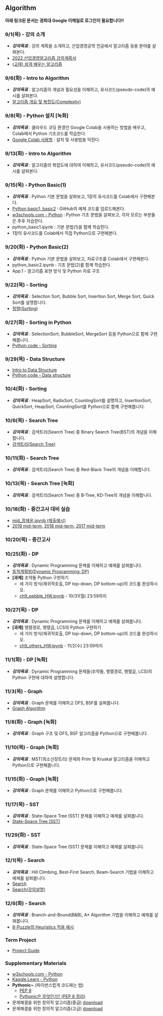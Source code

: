 ## Algorithm
**아래 링크된 문서는 경희대 Google 이메일로 로그인이 필요합니다!!**
### 9/1(목) - 강의 소개
* ___강의목표___ : 강의 계획을 소개하고, 산업경영공학 전공에서 알고리즘 응용 분야를 살펴본다.
* [2022 산업경영알고리즘 강의계획서](https://sugang.khu.ac.kr/core?attribute=lectPlan&p_year=2022&p_term=20&p_teach=027799&p_code=IE31800&p_subjt=IE318&lang=ko&loginYn=N)
* [(교재) 쉽게 배우는 알고리즘](https://www.kyobobook.co.kr/product/detailViewKor.laf?mallGb=KOR&ejkGb=KOR&barcode=9791156643753)

### 9/6(화) - Intro to Algorithm
* ___강의목표___ : 알고리즘의 개념과 필요성을 이해하고, 유사코드(pseudo-code)의 예시를 살펴본다.
* [알고리즘 개요 및 복잡도(Complexity)](https://drive.google.com/file/d/1CNd6V8yh2cn9Nf6_dz7pBR3usMwbMlAJ/view?usp=sharing)

### 9/8(목) - Python 설치 [녹화]
* ___강의목표___ : 클라우드 코딩 환경인 Google Colab을 사용하는 방법을 배우고, Colab에서 Python 기초코드를 학습한다.
* [Google Colab 사용법](https://docs.google.com/document/d/1dNI-H5wLt23CE1kA0C7XHus5Z04WcYLFdqRtiKh4sfQ/edit) : 설치 및 사용법을 익힌다.

### 9/13(화) - Intro to Algorithm
* ___강의목표___ : 알고리즘의 복잡도에 대하여 이해하고, 유사코드(pseudo-code)의 예시를 살펴본다.

### 9/15(목) - Python Basic(1)
* ___강의목표___ : Python 기본 문법을 살펴보고, 1장의 유사코드를 Colab에서 구현해본다.
* [Python basic1, basic2](https://github.com/jjyjung/python) : GitHub의 예제 코드를 업로드해본다.
* [w3schools.com - Python](https://www.w3schools.com/python/) : Python 기초 문법을 살펴보고, 각자 모르는 부분들은 추후 자습한다.
* python_basic1.ipynb : 기본 문법(1)을 함께 학습한다.
* 1장의 유사코드를 Colab에서 직접 Python으로 구현해본다.

### 9/20(화) - Python Basic(2)
* ___강의목표___ : Python 기본 문법을 살펴보고, 자료구조를 Colab에서 구현해본다.
* python_basic2.ipynb : 기초 문법(2)를 함께 학습한다. 
* App.1 - 알고리즘 표현 방식 및 Python 자료 구조

### 9/22(목) - Sorting
* ___강의목표___ : Selection Sort, Bubble Sort, Insertion Sort, Merge Sort, Quick Sort를 설명합니다.
* [정렬(Sorting)](https://drive.google.com/file/d/1NUUd3WZvNytGbxhUZYSEiQYqTGUkLlSV)

### 9/27(화) - Sorting in Python
* ___강의목표___ : SelectionSort, BubbleSort, MergeSort 등을 Python으로 함께 구현해봅니다.
* [Python code - Sorting](https://github.com/jjyjung/algorithm/blob/gh-pages/ch4.ipynb)

### 9/29(목) - Data Structure
* [Intro to Data Structure](https://drive.google.com/file/d/13FByx5gMY8_zAdXKdVTqjtys9j5rs6MK)
* [Python code - Data structure](https://github.com/jjyjung/algorithm/blob/gh-pages/data_structure.ipynb)

### 10/4(화) - Sorting
* ___강의목표___ : HeapSort, RadixSort, CountingSort를 설명하고, InsertionSort, QuickSort, HeapSort, CountingSort를 Python으로 함께 구현해봅니다.

### 10/6(목) - Search Tree
* ___강의목표___ : 검색트리(Search Tree) 중 Binary Search Tree(BST)의 개념을 이해합니다.
* [검색트리(Search Tree)](https://drive.google.com/file/d/1S7d68FXClkE7VlSZPWwZpBJEkXanuQ0u)

### 10/11(화) - Search Tree
* ___강의목표___ : 검색트리(Search Tree) 중 Red-Black Tree의 개념을 이해합니다.

### 10/13(목) - Search Tree [녹화]
* ___강의목표___ : 검색트리(Search Tree) 중 B-Tree, KD-Tree의 개념을 이해합니다.

### 10/18(화) - 중간고사 대비 실습
* [mid_정재윤.ipynb (제출예시)](https://github.com/jjyjung/algorithm/blob/gh-pages/mid_%EC%A0%95%EC%9E%AC%EC%9C%A4.ipynb)
* [2019 mid-term](https://drive.google.com/file/d/17nCTdGnDZDb0jsKkmDcKnAkLCbd9JBod/), [2018 mid-term](https://drive.google.com/file/d/1qzKnotT3Ro_zx_qAyrqFkcpjY-MMVnEk/), [2017 mid-term](https://drive.google.com/file/d/1fhzgmI_xJKoM5zHsOt01wvt-k61NoKpl/)

### 10/20(목) - 중간고사

### 10/25(화) - DP
* ___강의목표___ : Dynamic Programming 문제를 이해하고 예제를 살펴봅니다.
* [동적계획법(Dynamic Programming: DP)](https://drive.google.com/file/d/1pK75Iu7suvJQ1wKlH7o-EDl595hahN6V)
* **[과제]** 조약돌 Python 구현하기 
  - 세 가지 방식(재귀적호출, DP top-down, DP bottom-up)의 코드를 완성하시오.
  - [ch9_pebble_HW.ipynb](https://github.com/jjyjung/algorithm/blob/gh-pages/ch9_pebble_HW.ipynb) - 10/31(월) 23:59까지

### 10/27(목) - DP
* ___강의목표___ : Dynamic Programming 문제를 이해하고 예제를 살펴봅니다.
* **[과제]** 행렬경로, 행렬곱, LCS의 Python 구현하기 
  - 세 가지 방식(재귀적호출, DP top-down, DP bottom-up)의 코드를 완성하시오.
  - [ch9_others_HW.ipynb](https://github.com/jjyjung/algorithm/blob/gh-pages/ch9_others_HW.ipynb) - 11/2(수) 23:59까지

### 11/1(화) - DP  [녹화]
* ___강의목표___ : Dynamic Programming 문제들(조약돌, 행렬경로, 행렬곱, LCS)의 Python 구현에 대하여 설명합니다.

### 11/3(목) - Graph
* ___강의목표___ : Graph 문제를 이해하고 DFS, BSF를 살펴봅니다.
* [Graph Algorithm](https://drive.google.com/file/d/1yxlp4Lbs8-APuNqTCnzgKICgkS1-pwQx/)

### 11/8(화) - Graph [녹화]
* ___강의목표___ : Graph 구조 및 DFS, BSF 알고리즘을 Python으로 구현해봅니다.

### 11/10(목) - Graph [녹화]
* ___강의목표___ : MST(최소신장트리) 문제와 Prim 및 Kruskal 알고리즘을 이해하고 Python으로 구현해봅니다.

### 11/15(화) - Graph [녹화]
* ___강의목표___ : Graph 문제를 이해하고 Python으로 구현해봅니다.

### 11/17(목) - SST
* ___강의목표___ : State-Space Tree (SST) 문제를 이해하고 예제를 살펴봅니다.
* [State-Space Tree (SST)](https://drive.google.com/file/d/1e84ohYLcNH58W-BbWaynLIQTCRNUdc-5/)

### 11/29(화) - SST
* ___강의목표___ : State-Space Tree (SST) 문제를 이해하고 예제를 살펴봅니다.

### 12/1(목) - Search
* ___강의목표___ : Hill Climbing, Best-First Search, Beam-Search 기법을 이해하고 예제를 살펴봅니다.
* [Search](https://drive.google.com/file/d/1wmuwQz6EcUl9B8ZpKIm0-HGbi8KsMgHg/)
* [Search(강의설명)](https://drive.google.com/file/d/1t3D4LLnU4x2JKMHeieXAVRDYZgDTicbr/)

### 12/6(화) - Search
* ___강의목표___ : Branch-and-Bound(B&B), A* Algorithm 기법을 이해하고 예제를 살펴봅니다.
* [8-Puzzle의 Heuristics 적용 예시](https://docs.google.com/spreadsheets/d/10rjHMWcx70jk029l9emhDcmXTKWOrt05/)

### Term Project
* [Project Guide](https://docs.google.com/document/d/1wAKHfYC1bk1OqCE4G3kWMpoeYqgqHNGR/)

### Supplementary Materials
* [w3schools.com - Python](https://www.w3schools.com/python/)
* [Kaggle Learn - Python](https://www.kaggle.com/learn/python/)
* __Pythonic~__ (파이썬스럽게 코드짜는 법)
  - [PEP 8](https://www.python.org/dev/peps/pep-0008/)
  - [Pythonic은 무엇인가? (PEP 8 정리)](https://codechacha.com/ko/pythonic-and-pep8/)
* 문제해결을 위한 창의적  알고리즘(중급) [download](https://drive.google.com/file/d/1bWZI2IAEe2yLIChwcULNw_4mjYTm8BPa/)
* 문제해결을 위한 창의적  알고리즘(고급) [download](https://drive.google.com/file/d/1hxhZqmiXTH4pnp8fnuUBa7xQAX9VGnfn/)
